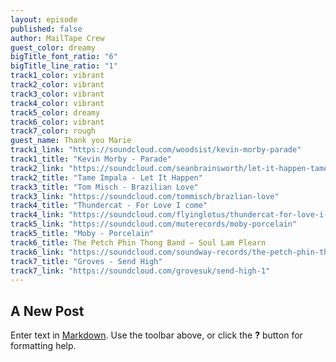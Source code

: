 ```yaml
---
layout: episode
published: false
author: MailTape Crew
guest_color: dreamy
bigTitle_font_ratio: "6"
bigTitle_line_ratio: "1"
track1_color: vibrant
track2_color: vibrant
track3_color: vibrant
track4_color: vibrant
track5_color: dreamy
track6_color: vibrant
track7_color: rough
guest_name: Thank you Marie
track1_link: "https://soundcloud.com/woodsist/kevin-morby-parade"
track1_title: "Kevin Morby - Parade"
track2_link: "https://soundcloud.com/seanbrainsworth/let-it-happen-tame-impala-new-song"
track2_title: "Tame Impala - Let It Happen"
track3_title: "Tom Misch - Brazilian Love"
track3_link: "https://soundcloud.com/tommisch/brazlian-love"
track4_title: "Thundercat - For Love I come"
track4_link: "https://soundcloud.com/flyinglotus/thundercat-for-love-i-come"
track5_link: "https://soundcloud.com/muterecords/moby-porcelain"
track5_title: "Moby - Porcelain"
track6_title: The Petch Phin Thong Band – Soul Lam Plearn
track6_link: "https://soundcloud.com/soundway-records/the-petch-phin-thong-band-soul-lam-plearn"
track7_title: "Groves - Send High"
track7_link: "https://soundcloud.com/grovesuk/send-high-1"
---
```


## A New Post

Enter text in [Markdown](http://daringfireball.net/projects/markdown/). Use the toolbar above, or click the **?** button for formatting help.
